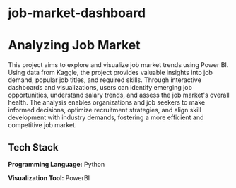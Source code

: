 # job-market-dashboard

# Analyzing Job Market


This project aims to explore and visualize job market trends using Power BI. Using data from Kaggle, the project provides valuable insights into job demand, popular job titles, and required skills. Through interactive dashboards and visualizations, users can identify emerging job opportunities, understand salary trends, and assess the job market's overall health. The analysis enables organizations and job seekers to make informed decisions, optimize recruitment strategies, and align skill development with industry demands, fostering a more efficient and competitive job market.




## Tech Stack

**Programming Language:** Python

**Visualization Tool:** PowerBI

